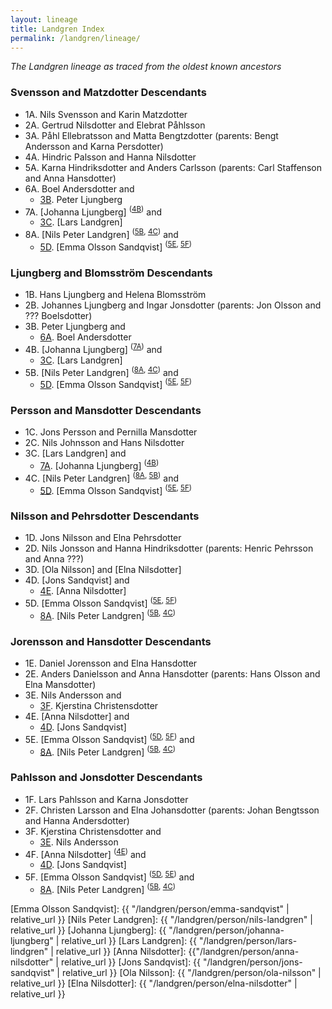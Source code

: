 ```yaml
---
layout: lineage
title: Landgren Index
permalink: /landgren/lineage/
---
```

*The Landgren lineage as traced from the oldest known ancestors*

### Svensson and Matzdotter Descendants
- 1A. Nils Svensson and Karin Matzdotter
- 2A. Gertrud Nilsdotter and Elebrat Påhlsson
- 3A. Påhl Ellebratsson and Matta Bengtzdotter (parents: Bengt Andersson and Karna Persdotter)
- 4A. Hindric Palsson and Hanna Nilsdotter
- 5A. Karna Hindriksdotter and Anders Carlsson (parents: Carl Staffenson and Anna Hansdotter)
- <a class="bare-link" id="6A">6A</a>. Boel Andersdotter and
  - [3B]. Peter Ljungberg
- <a class="bare-link" id="7A">7A</a>. [Johanna Ljungberg] <sup>([4B])</sup> and
  - [3C]. [Lars Landgren]
- <a class="bare-link" id="8A">8A</a>. [Nils Peter Landgren] <sup>([5B], [4C])</sup> and
  - [5D]. [Emma Olsson Sandqvist] <sup>([5E], [5F])</sup>

### Ljungberg and Blomsström Descendants
- 1B. Hans Ljungberg and Helena Blomsström
- 2B. Johannes Ljungberg and Ingar Jonsdotter (parents: Jon Olsson and ??? Boelsdotter)
- <a class="bare-link" id="3B">3B</a>. Peter Ljungberg and
  - [6A]. Boel Andersdotter
- <a class="bare-link" id="4B">4B</a>. [Johanna Ljungberg] <sup>([7A])</sup> and
  - [3C]. [Lars Landgren]
- <a class="bare-link" id="5B">5B</a>. [Nils Peter Landgren] <sup>([8A], [4C])</sup> and
  - [5D]. [Emma Olsson Sandqvist] <sup>([5E], [5F])</sup>

### Persson and Mansdotter Descendants
- 1C. Jons Persson and Pernilla Mansdotter
- 2C. Nils Johnsson and Hans Nilsdotter
- <a class="bare-link" id="3C">3C</a>. [Lars Landgren] and
  - [7A]. [Johanna Ljungberg] <sup>([4B])</sup>
- <a class="bare-link" id="4C">4C</a>. [Nils Peter Landgren] <sup>([8A], [5B])</sup> and
  - [5D]. [Emma Olsson Sandqvist] <sup>([5E], [5F])</sup>

### Nilsson and Pehrsdotter Descendants
- 1D. Jons Nilsson and Elna Pehrsdotter
- 2D. Nils Jonsson and Hanna Hindriksdotter (parents: Henric Pehrsson and Anna ???)
- 3D. [Ola Nilsson] and [Elna Nilsdotter]
- <a class="bare-link" id="4D">4D</a>. [Jons Sandqvist] and
  - [4E]. [Anna Nilsdotter]
- <a class="bare-link" id="5D">5D</a>. [Emma Olsson Sandqvist] <sup>([5E], [5F])</sup>
  - [8A]. [Nils Peter Landgren] <sup>([5B], [4C])</sup>

### Jorensson and Hansdotter Descendants
- 1E. Daniel Jorensson and Elna Hansdotter
- 2E. Anders Danielsson and Anna Hansdotter (parents: Hans Olsson and Elna Mansdotter)
- <a class="bare-link" id="3E">3E</a>. Nils Andersson and
  - [3F]. Kjerstina Christensdotter
- <a class="bare-link" id="4E">4E</a>. [Anna Nilsdotter] and
  - [4D]. [Jons Sandqvist]
- <a class="bare-link" id="5E">5E</a>. [Emma Olsson Sandqvist] <sup>([5D], [5F])</sup> and
  - [8A]. [Nils Peter Landgren] <sup>([5B], [4C])</sup>

### Pahlsson and Jonsdotter Descendants
- 1F. Lars Pahlsson and Karna Jonsdotter
- 2F. Christen Larsson and Elna Johansdotter (parents: Johan Bengtsson and Hanna Andersdotter)
- <a class="bare-link" id="3F">3F</a>. Kjerstina Christensdotter and
  - [3E]. Nils Andersson
- <a class="bare-link" id="4F">4F</a>. [Anna Nilsdotter] <sup>([4E])</sup> and
  - [4D]. [Jons Sandqvist]
- <a class="bare-link" id="5F">5F</a>. [Emma Olsson Sandqvist] <sup>([5D], [5E])</sup> and
  - [8A]. [Nils Peter Landgren] <sup>([5B], [4C])</sup>

[6A]: #6A
[7A]: #7A
[8A]: #8A
[3B]: #3B
[4B]: #4B
[5B]: #5B
[3C]: #3C
[4C]: #4C
[4D]: #4D
[5D]: #5D
[3E]: #3E
[4E]: #4E
[5E]: #5E
[3F]: #3F
[4F]: #4F
[5F]: #5F

[Emma Olsson Sandqvist]: {{ "/landgren/person/emma-sandqvist" | relative_url }}
[Nils Peter Landgren]: {{ "/landgren/person/nils-landgren" | relative_url }}
[Johanna Ljungberg]: {{ "/landgren/person/johanna-ljungberg" | relative_url }}
[Lars Landgren]: {{ "/landgren/person/lars-lindgren" | relative_url }}
[Anna Nilsdotter]: {{"/landgren/person/anna-nilsdotter" | relative_url }}
[Jons Sandqvist]: {{ "/landgren/person/jons-sandqvist" | relative_url }}
[Ola Nilsson]: {{ "/landgren/person/ola-nilsson" | relative_url }}
[Elna Nilsdotter]: {{ "/landgren/person/elna-nilsdotter" | relative_url }}
